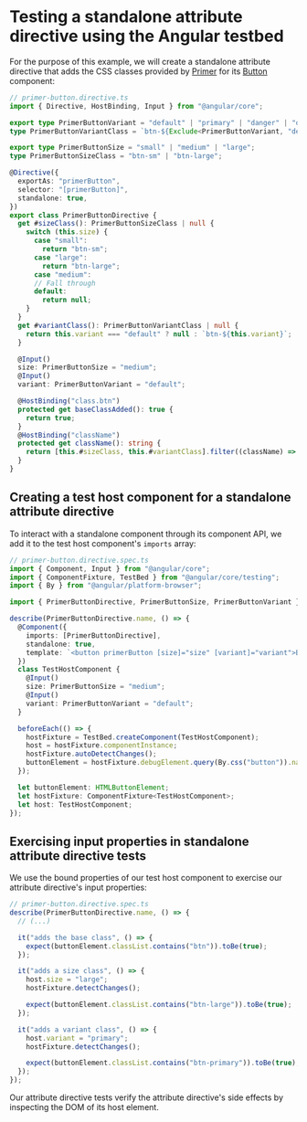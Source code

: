 # Testing a standalone attribute directive using the Angular testbed

For the purpose of this example, we will create a standalone attribute directive
that adds the CSS classes provided by [Primer](https://primer.style/) for its
[Button](https://primer.style/css/components/buttons) component:

```typescript
// primer-button.directive.ts
import { Directive, HostBinding, Input } from "@angular/core";

export type PrimerButtonVariant = "default" | "primary" | "danger" | "outline" | "invisible";
type PrimerButtonVariantClass = `btn-${Exclude<PrimerButtonVariant, "default">}`;

export type PrimerButtonSize = "small" | "medium" | "large";
type PrimerButtonSizeClass = "btn-sm" | "btn-large";

@Directive({
  exportAs: "primerButton",
  selector: "[primerButton]",
  standalone: true,
})
export class PrimerButtonDirective {
  get #sizeClass(): PrimerButtonSizeClass | null {
    switch (this.size) {
      case "small":
        return "btn-sm";
      case "large":
        return "btn-large";
      case "medium":
      // Fall through
      default:
        return null;
    }
  }
  get #variantClass(): PrimerButtonVariantClass | null {
    return this.variant === "default" ? null : `btn-${this.variant}`;
  }

  @Input()
  size: PrimerButtonSize = "medium";
  @Input()
  variant: PrimerButtonVariant = "default";

  @HostBinding("class.btn")
  protected get baseClassAdded(): true {
    return true;
  }
  @HostBinding("className")
  protected get className(): string {
    return [this.#sizeClass, this.#variantClass].filter((className) => className !== null).join("");
  }
}
```

## Creating a test host component for a standalone attribute directive

To interact with a standalone component through its component API, we add it to the test host component's `imports` array:

```typescript {10}
// primer-button.directive.spec.ts
import { Component, Input } from "@angular/core";
import { ComponentFixture, TestBed } from "@angular/core/testing";
import { By } from "@angular/platform-browser";

import { PrimerButtonDirective, PrimerButtonSize, PrimerButtonVariant } from "./primer-button.directive";

describe(PrimerButtonDirective.name, () => {
  @Component({
    imports: [PrimerButtonDirective],
    standalone: true,
    template: `<button primerButton [size]="size" [variant]="variant">Button</button>`,
  })
  class TestHostComponent {
    @Input()
    size: PrimerButtonSize = "medium";
    @Input()
    variant: PrimerButtonVariant = "default";
  }

  beforeEach(() => {
    hostFixture = TestBed.createComponent(TestHostComponent);
    host = hostFixture.componentInstance;
    hostFixture.autoDetectChanges();
    buttonElement = hostFixture.debugElement.query(By.css("button")).nativeElement;
  });

  let buttonElement: HTMLButtonElement;
  let hostFixture: ComponentFixture<TestHostComponent>;
  let host: TestHostComponent;
});
```

## Exercising input properties in standalone attribute directive tests

We use the bound properties of our test host component to exercise our attribute
directive's input properties:

```typescript
// primer-button.directive.spec.ts
describe(PrimerButtonDirective.name, () => {
  // (...)

  it("adds the base class", () => {
    expect(buttonElement.classList.contains("btn")).toBe(true);
  });

  it("adds a size class", () => {
    host.size = "large";
    hostFixture.detectChanges();

    expect(buttonElement.classList.contains("btn-large")).toBe(true);
  });

  it("adds a variant class", () => {
    host.variant = "primary";
    hostFixture.detectChanges();

    expect(buttonElement.classList.contains("btn-primary")).toBe(true);
  });
});
```

Our attribute directive tests verify the attribute directive's side effects by
inspecting the DOM of its host element.
